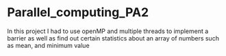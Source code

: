 # Parallel_computing_PA2
In this project I had to use openMP and multiple threads to implement a barrier as well as find out certain statistics about an array of numbers such as mean, and minimum value
